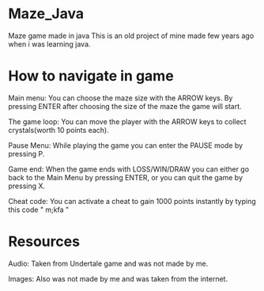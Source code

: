 # Maze_Java
  Maze game made in java
  This is an old project of mine made few years ago when i was learning java.

# How to navigate in game
  Main menu: You can choose the maze size with the ARROW keys.
             By pressing ENTER after choosing the size of the maze the game will start.
  
  The game loop: You can move the player with the ARROW keys to collect crystals(worth 10 points each).
  
  Pause Menu: While playing the game you can enter the PAUSE mode by pressing P.
  
  Game end: When the game ends with LOSS/WIN/DRAW you can either go back to the Main Menu by pressing ENTER,
            or you can quit the game by pressing X.
  
  Cheat code: You can activate a cheat to gain 1000 points instantly by typing this code " m;kfa "
            
# Resources
  Audio: Taken from Undertale game and was not made by me.
   
  Images: Also was not made by me and was taken from the internet. 
  
          
